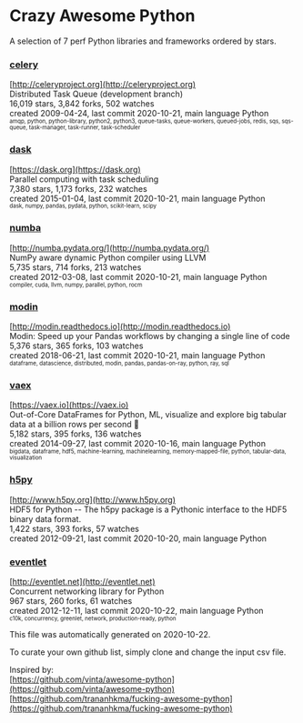 # Crazy Awesome Python
A selection of 7 perf Python libraries and frameworks ordered by stars.  


### [celery](https://github.com/celery/celery)  
[http://celeryproject.org](http://celeryproject.org)  
Distributed Task Queue (development branch)  
16,019 stars, 3,842 forks, 502 watches  
created 2009-04-24, last commit 2020-10-21, main language Python  
<sub><sup>amqp, python, python-library, python2, python3, queue-tasks, queue-workers, queued-jobs, redis, sqs, sqs-queue, task-manager, task-runner, task-scheduler</sup></sub>


### [dask](https://github.com/dask/dask)  
[https://dask.org](https://dask.org)  
Parallel computing with task scheduling  
7,380 stars, 1,173 forks, 232 watches  
created 2015-01-04, last commit 2020-10-21, main language Python  
<sub><sup>dask, numpy, pandas, pydata, python, scikit-learn, scipy</sup></sub>


### [numba](https://github.com/numba/numba)  
[http://numba.pydata.org/](http://numba.pydata.org/)  
NumPy aware dynamic Python compiler using LLVM  
5,735 stars, 714 forks, 213 watches  
created 2012-03-08, last commit 2020-10-21, main language Python  
<sub><sup>compiler, cuda, llvm, numpy, parallel, python, rocm</sup></sub>


### [modin](https://github.com/modin-project/modin)  
[http://modin.readthedocs.io](http://modin.readthedocs.io)  
Modin: Speed up your Pandas workflows by changing a single line of code  
5,376 stars, 365 forks, 103 watches  
created 2018-06-21, last commit 2020-10-21, main language Python  
<sub><sup>dataframe, datascience, distributed, modin, pandas, pandas-on-ray, python, ray, sql</sup></sub>


### [vaex](https://github.com/vaexio/vaex)  
[https://vaex.io](https://vaex.io)  
 Out-of-Core DataFrames for Python, ML, visualize and explore big tabular data at a billion rows per second 🚀  
5,182 stars, 395 forks, 136 watches  
created 2014-09-27, last commit 2020-10-16, main language Python  
<sub><sup>bigdata, dataframe, hdf5, machine-learning, machinelearning, memory-mapped-file, python, tabular-data, visualization</sup></sub>


### [h5py](https://github.com/h5py/h5py)  
[http://www.h5py.org](http://www.h5py.org)  
HDF5 for Python -- The h5py package is a Pythonic interface to the HDF5 binary data format.  
1,422 stars, 393 forks, 57 watches  
created 2012-09-21, last commit 2020-10-20, main language Python  


### [eventlet](https://github.com/eventlet/eventlet)  
[http://eventlet.net](http://eventlet.net)  
Concurrent networking library for Python  
967 stars, 260 forks, 61 watches  
created 2012-12-11, last commit 2020-10-22, main language Python  
<sub><sup>c10k, concurrency, greenlet, network, production-ready, python</sup></sub>


This file was automatically generated on 2020-10-22.  

To curate your own github list, simply clone and change the input csv file.  

Inspired by:  
[https://github.com/vinta/awesome-python](https://github.com/vinta/awesome-python)  
[https://github.com/trananhkma/fucking-awesome-python](https://github.com/trananhkma/fucking-awesome-python)  